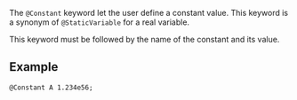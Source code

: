 The `@Constant` keyword let the user define a constant value.  This
keyword is a synonym of `@StaticVariable` for a real variable.

This keyword must be followed by the name of the constant and its
value.

## Example

~~~~{.cpp}
@Constant A 1.234e56;
~~~~



